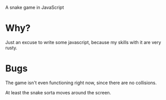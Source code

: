 A snake game in JavaScript

# Why? #

Just an excuse to write some javascript, because my skills with it are
very rusty.


# Bugs #

The game isn't even functioning right now, since there are no
collisions.

At least the snake sorta moves around the screen.
